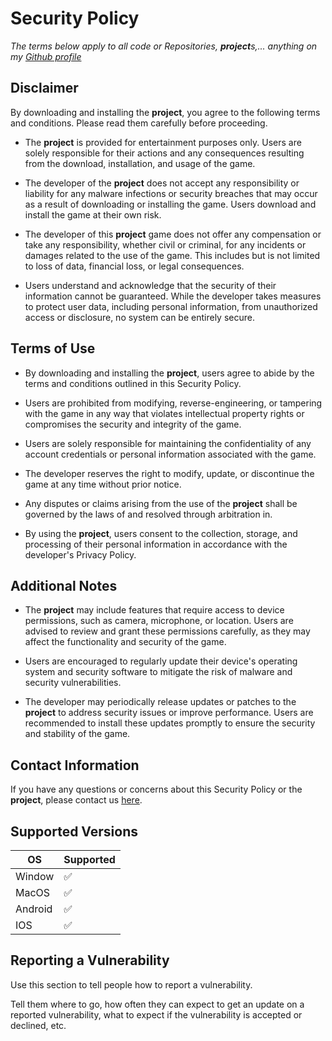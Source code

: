 # Security Policy
*The terms below apply to all code or Repositories, **project**s,... anything on my [Github profile](https://github.com/VoKhoi2208)*
## Disclaimer

By downloading and installing the **project**, you agree to the following terms and conditions. Please read them carefully before proceeding.

- The **project** is provided for entertainment purposes only. Users are solely responsible for their actions and any consequences resulting from the download, installation, and usage of the game.

- The developer of the **project** does not accept any responsibility or liability for any malware infections or security breaches that may occur as a result of downloading or installing the game. Users download and install the game at their own risk.

- The developer of this **project** game does not offer any compensation or take any responsibility, whether civil or criminal, for any incidents or damages related to the use of the game. This includes but is not limited to loss of data, financial loss, or legal consequences.

- Users understand and acknowledge that the security of their information cannot be guaranteed. While the developer takes measures to protect user data, including personal information, from unauthorized access or disclosure, no system can be entirely secure.

## Terms of Use

- By downloading and installing the **project**, users agree to abide by the terms and conditions outlined in this Security Policy.

- Users are prohibited from modifying, reverse-engineering, or tampering with the game in any way that violates intellectual property rights or compromises the security and integrity of the game.

- Users are solely responsible for maintaining the confidentiality of any account credentials or personal information associated with the game.

- The developer reserves the right to modify, update, or discontinue the game at any time without prior notice.

- Any disputes or claims arising from the use of the **project** shall be governed by the laws of and resolved through arbitration in.

- By using the **project**, users consent to the collection, storage, and processing of their personal information in accordance with the developer's Privacy Policy.

## Additional Notes
- The **project** may include features that require access to device permissions, such as camera, microphone, or location. Users are advised to review and grant these permissions carefully, as they may affect the functionality and security of the game.

- Users are encouraged to regularly update their device's operating system and security software to mitigate the risk of malware and security vulnerabilities.

- The developer may periodically release updates or patches to the **project** to address security issues or improve performance. Users are recommended to install these updates promptly to ensure the security and stability of the game.

## Contact Information

If you have any questions or concerns about this Security Policy or the **project**, please contact us [here](mailto:minhkhoi0515@gmail.com).

## Supported Versions



| OS       | Supported          |
| -------  | ------------------ |
| Window    | :white_check_mark: |
| MacOS    | ✅                |
| Android    | :white_check_mark: |
| IOS    | ✅               |

## Reporting a Vulnerability

Use this section to tell people how to report a vulnerability.

Tell them where to go, how often they can expect to get an update on a
reported vulnerability, what to expect if the vulnerability is accepted or
declined, etc.

